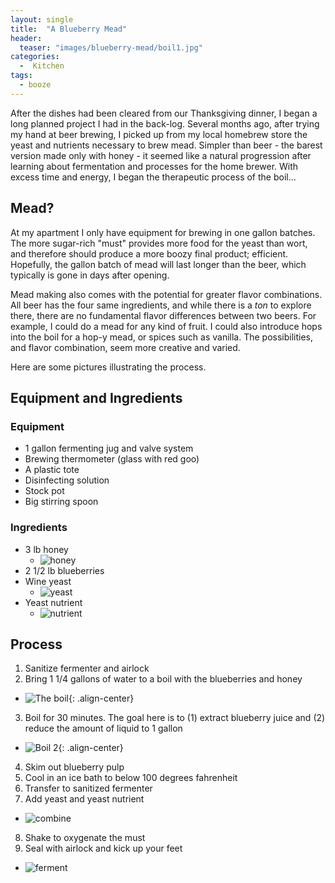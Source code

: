 ```yaml
---
layout: single
title:  "A Blueberry Mead"
header:
  teaser: "images/blueberry-mead/boil1.jpg"
categories: 
  -  Kitchen
tags:
  - booze
---
```


After the dishes had been cleared from our Thanksgiving dinner, I began a long planned project I had in the back-log.
Several months ago, after trying my hand at beer brewing,
I picked up from my local homebrew store the yeast and nutrients necessary to brew mead.
Simpler than beer - the barest version made only with honey - it seemed like a natural progression
after learning about fermentation and processes for the home brewer.
With excess time and energy, I began the therapeutic process of the boil...

## Mead?

At my apartment I only have equipment for brewing in one gallon batches.
The more sugar-rich "must" provides more food for the yeast than wort, and therefore should produce a more boozy final product; efficient.
Hopefully, the gallon batch of mead will last longer than the beer, which typically is gone in days after opening.

Mead making also comes with the potential for greater flavor combinations.
All beer has the four same ingredients, and while there is a *ton* to explore there, there are no fundamental flavor differences between two beers.
For example, I could do a mead for any kind of fruit.
I could also introduce hops into the boil for a hop-y mead, or spices such as vanilla.
The possibilities, and flavor combination, seem more creative and varied.

Here are some pictures illustrating the process.

## Equipment and Ingredients

### Equipment

- 1 gallon fermenting jug and valve system
- Brewing thermometer (glass with red goo)
- A plastic tote
- Disinfecting solution
- Stock pot
- Big stirring spoon

### Ingredients

- 3 lb honey
  - ![honey](/images/blueberry-mead/honey.jpg)
- 2 1/2 lb blueberries
- Wine yeast
  - ![yeast](/images/blueberry-mead/yeast.jpg)
- Yeast nutrient
  - ![nutrient](/images/blueberry-mead/nutrient.jpg)

## Process

1. Sanitize fermenter and airlock
2. Bring 1 1/4 gallons of water to a boil with the blueberries and honey
  - ![The boil](/images/blueberry-mead/boil1.jpg){: .align-center}
3. Boil for 30 minutes. The goal here is to (1) extract blueberry juice and (2) reduce the amount of liquid to 1 gallon
  - ![Boil 2](/images/blueberry-mead/boil2.jpg){: .align-center}
4. Skim out blueberry pulp
5. Cool in an ice bath to below 100 degrees fahrenheit
6. Transfer to sanitized fermenter
7. Add yeast and yeast nutrient
  - ![combine](/images/blueberry-mead/combine.jpg)
8. Shake to oxygenate the must
9. Seal with airlock and kick up your feet
  - ![ferment](/images/blueberry-mead/ferment.jpg)
